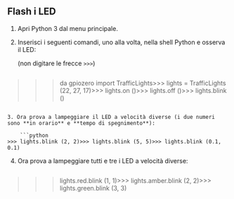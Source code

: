 ## Flash i LED

1. Apri Python 3 dal menu principale.

2. Inserisci i seguenti comandi, uno alla volta, nella shell Python e osserva il LED:
    
    (non digitare le frecce `>>>`)
    
    ```python
>>> da gpiozero import TrafficLights>>> lights = TrafficLights (22, 27, 17)>>> lights.on ()>>> lights.off ()>>> lights.blink ()
```

3. Ora prova a lampeggiare il LED a velocità diverse (i due numeri sono **in orario** e **tempo di spegnimento**):
    
    ```python
>>> lights.blink (2, 2)>>> lights.blink (5, 5)>>> lights.blink (0.1, 0.1)
```

4. Ora prova a lampeggiare tutti e tre i LED a velocità diverse:
    
    ```python
>>> lights.red.blink (1, 1)>>> lights.amber.blink (2, 2)>>> lights.green.blink (3, 3)
```